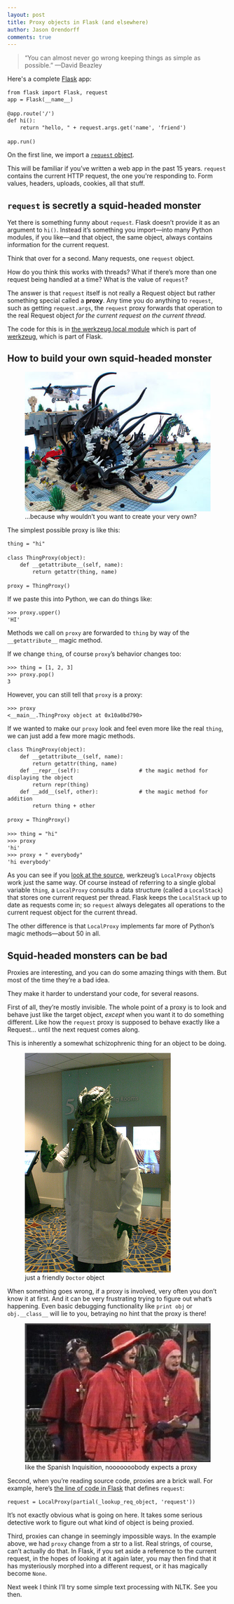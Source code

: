 ```yaml
---
layout: post
title: Proxy objects in Flask (and elsewhere)
author: Jason Orendorff
comments: true
---
```


> &ldquo;You can almost never go wrong keeping things as simple as possible.&rdquo;
> &mdash;David Beazley

Here's a complete [Flask](http://flask.pocoo.org/) app:

    from flask import Flask, request
    app = Flask(__name__)

    @app.route('/')
    def hi():
        return "hello, " + request.args.get('name', 'friend')

    app.run()

On the first line, we import a
[`request` object](http://flask.pocoo.org/docs/api/#incoming-request-data).

This will be familiar
if you&rsquo;ve written a web app in the past 15 years.
`request` contains the current HTTP request, the one you're responding to.
Form values, headers, uploads, cookies, all that stuff.


## `request` is secretly a squid-headed monster

Yet there is something funny about `request`.
Flask doesn&rsquo;t provide it as an argument to `hi()`.
Instead it&rsquo;s something you import&mdash;into
many Python modules, if you like&mdash;and that object,
the same object, always contains information for the current request.

Think that over for a second. Many requests, one `request` object.

How do you think this works with threads?
What if there&rsquo;s more than one request being handled at a time?
What is the value of `request`?

The answer is that `request` itself is not really a Request object
but rather something special called a **proxy**.
Any time you do anything to `request`,
such as getting `request.args`,
the `request` proxy forwards that operation to the real Request object
*for the current request on the current thread.*

The code for this is in
[the werkzeug.local module](https://github.com/mitsuhiko/werkzeug/blob/4da862507ff318caf31660ef0936a450da731f1e/werkzeug/local.py#L248)
which is part of [werkzeug](http://werkzeug.pocoo.org/),
which is part of Flask.


## How to build your own squid-headed monster

<figure>
  <img src="/static/img/blog/lego-monster.jpg">
  <figcaption>&hellip;because why wouldn&rsquo;t you want to create your very own?</figcaption>
</figure>

The simplest possible proxy is like this:

    thing = "hi"
    
    class ThingProxy(object):
        def __getattribute__(self, name):
            return getattr(thing, name)
    
    proxy = ThingProxy()

If we paste this into Python, we can do things like:

    >>> proxy.upper()
    'HI'

Methods we call on `proxy` are forwarded to `thing`
by way of the `__getattribute__` magic method.

If we change `thing`, of course `proxy`&rsquo;s behavior changes too:

    >>> thing = [1, 2, 3]
    >>> proxy.pop()
    3

However, you can still tell that `proxy` is a proxy:

    >>> proxy
    <__main__.ThingProxy object at 0x10a0bd790>

If we wanted to make our `proxy` look and feel even more like the real `thing`,
we can just add a few more magic methods.

    class ThingProxy(object):
        def __getattribute__(self, name):
            return getattr(thing, name)
        def __repr__(self):                   # the magic method for displaying the object
            return repr(thing)
        def __add__(self, other):             # the magic method for addition
            return thing + other

    proxy = ThingProxy()

    >>> thing = "hi"
    >>> proxy
    'hi'
    >>> proxy + " everybody"
    'hi everybody'

As you can see if you
[look at the source](https://github.com/mitsuhiko/werkzeug/blob/4da862507ff318caf31660ef0936a450da731f1e/werkzeug/local.py#L248),
werkzeug&rsquo;s `LocalProxy` objects work just the same way.
Of course instead of referring to a single global variable `thing`,
a `LocalProxy` consults a data structure (called a `LocalStack`)
that stores one current request per thread.
Flask keeps the `LocalStack` up to date as requests come in;
so `request` always delegates all operations
to the current request object for the current thread.

The other difference is that `LocalProxy` implements far more
of Python&rsquo;s magic methods&mdash;about 50 in all.


## Squid-headed monsters can be bad

Proxies are interesting, and you can do some amazing things with them.
But most of the time they&rsquo;re a bad idea.

They make it harder to understand your code, for several reasons.

First of all, they&rsquo;re mostly invisible.
The whole point of a proxy is to look and behave just like the target object,
*except* when you want it to do something different.
Like how the `request` proxy is supposed to behave exactly like a Request...
until the next request comes along.

This is inherently a somewhat schizophrenic thing for an object to be doing.

<figure>
  <img src="/static/img/blog/cthulhu-doctor.jpg">
  <figcaption>just a friendly <code>Doctor</code> object</figcaption>
</figure>

When something goes wrong,
if a proxy is involved, very often you don&rsquo;t know it at first.
And it can be very frustrating trying to figure out what&rsquo;s happening.
Even basic debugging functionality
like `print obj` or `obj.__class__`
will lie to you, betraying no hint that the proxy is there!

<figure>
  <img src="/static/img/blog/nobody-expects.jpg">
  <figcaption>like the Spanish Inquisition, nooooooobody expects a proxy</figcaption>
</figure>

Second, when you&rsquo;re reading source code, proxies are a brick wall.
For example, here&rsquo;s
[the line of code in Flask](https://github.com/mitsuhiko/flask/blob/master/flask/globals.py#L42)
that defines `request`:

    request = LocalProxy(partial(_lookup_req_object, 'request'))

It&rsquo;s not exactly obvious what is going on here.
It takes some serious detective work to figure out
what kind of object is being proxied.

Third, proxies can change in seemingly impossible ways.
In the example above, we had `proxy` change from a str to a list.
Real strings, of course, can&rsquo;t actually do that.
In Flask, if you set aside a reference to the current request,
in the hopes of looking at it again later,
you may then find that it has mysteriously morphed into a different request,
or it has magically become `None`.

Next week I think I&rsquo;ll try some simple text processing with NLTK. See you then.
